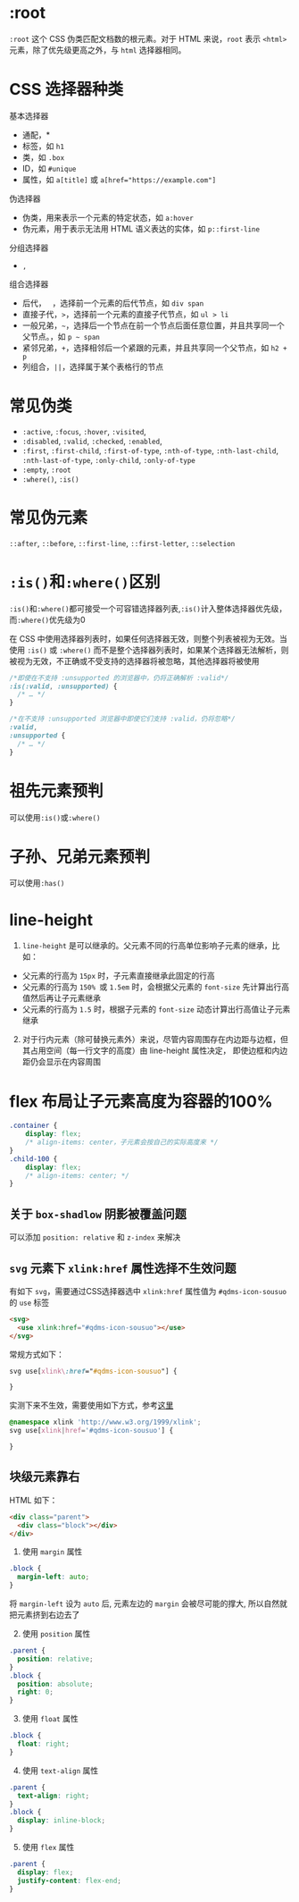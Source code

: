 # :root

`:root` 这个 CSS 伪类匹配文档数的根元素。对于 HTML 来说，`root` 表示 `<html>` 元素，除了优先级更高之外，与 `html` 选择器相同。

# CSS 选择器种类
基本选择器
- 通配，*
- 标签，如 `h1`
- 类，如 `.box`
- ID，如 `#unique`
- 属性，如 `a[title]` 或 `a[href="https://example.com"]`

伪选择器
- 伪类，用来表示一个元素的特定状态，如 `a:hover`
- 伪元素，用于表示无法用 HTML 语义表达的实体，如 `p::first-line`

分组选择器
- `,`

组合选择器
- 后代， ` `，选择前一个元素的后代节点，如 `div span`
- 直接子代，`>`，选择前一个元素的直接子代节点，如 `ul > li`
- 一般兄弟，`~`，选择后一个节点在前一个节点后面任意位置，并且共享同一个父节点。，如 `p ~ span`
- 紧邻兄弟，`+`，选择相邻后一个紧跟的元素，并且共享同一个父节点，如 `h2 + p`
- 列组合，`||`，选择属于某个表格行的节点

# 常见伪类
- `:active`, `:focus`, `:hover`, `:visited`,
- `:disabled`, `:valid`, `:checked`, `:enabled`,
- `:first`, `:first-child`, `:first-of-type`, `:nth-of-type`, `:nth-last-child`, `:nth-last-of-type`, `:only-child`, `:only-of-type`
- `:empty`, `:root`
- `:where()`, `:is()`

# 常见伪元素
`::after`, `::before`, `::first-line`, `::first-letter`, `::selection`

# `:is()`和`:where()`区别
`:is()`和`:where()`都可接受一个可容错选择器列表,`:is()`计入整体选择器优先级，而`:where()`优先级为0

在 CSS 中使用选择器列表时，如果任何选择器无效，则整个列表被视为无效。当使用 `:is()` 或 `:where()` 而不是整个选择器列表时，如果某个选择器无法解析，则被视为无效，不正确或不受支持的选择器将被忽略，其他选择器将被使用
```css
/*即使在不支持 :unsupported 的浏览器中，仍将正确解析 :valid*/
:is(:valid, :unsupported) {
  /* … */
}

/*在不支持 :unsupported 浏览器中即使它们支持 :valid，仍将忽略*/
:valid,
:unsupported {
  /* … */
}
```

# 祖先元素预判
可以使用`:is()`或`:where()`

# 子孙、兄弟元素预判
可以使用`:has()`

# line-height
1. `line-height` 是可以继承的。父元素不同的行高单位影响子元素的继承，比如：
- 父元素的行高为 `15px` 时，子元素直接继承此固定的行高
- 父元素的行高为 `150% `或 `1.5em` 时，会根据父元素的 `font-size` 先计算出行高值然后再让子元素继承
- 父元素的行高为 `1.5` 时，根据子元素的 `font-size` 动态计算出行高值让子元素继承

2. 对于行内元素（除可替换元素外）来说，尽管内容周围存在内边距与边框，但其占用空间（每一行文字的高度）由 line-height 属性决定，
即使边框和内边距仍会显示在内容周围

# flex 布局让子元素高度为容器的100%
```css
.container {
    display: flex;
    /* align-items: center，子元素会按自己的实际高度来 */
}
.child-100 {
    display: flex;
    /* align-items: center; */
}
```

## 关于 `box-shadlow` 阴影被覆盖问题
可以添加 `position: relative` 和 `z-index` 来解决

## `svg` 元素下 `xlink:href` 属性选择不生效问题
有如下 `svg`，需要通过CSS选择器选中 `xlink:href` 属性值为 `#qdms-icon-sousuo` 的 `use` 标签
```html
<svg>
  <use xlink:href="#qdms-icon-sousuo"></use>
</svg>
```

常规方式如下：
```css
svg use[xlink\:href="#qdms-icon-sousuo"] {

}
```
实测下来不生效，需要使用如下方式，参考[这里](https://stackoverflow.com/questions/27398745/how-to-use-css-attribute-selector-for-an-svg-element-with-namespaced-attribute-h)
```css
@namespace xlink 'http://www.w3.org/1999/xlink';
svg use[xlink|href='#qdms-icon-sousuo'] {

}
```

## 块级元素靠右

HTML 如下：
```html
<div class="parent">
  <div class="block"></div>
</div>
```
1. 使用 `margin` 属性
```css
.block {
  margin-left: auto;
}
```

将 `margin-left` 设为 `auto` 后, 元素左边的 `margin` 会被尽可能的撑大, 所以自然就把元素挤到右边去了

2. 使用 `position` 属性
```css
.parent {
  position: relative;
}
.block {
  position: absolute;
  right: 0;
}
```

3. 使用 `float` 属性
```css
.block {
  float: right;
}
```

4. 使用 `text-align` 属性
```css
.parent {
  text-align: right;
}
.block {
  display: inline-block;
}
```

5. 使用 `flex` 属性
```css
.parent {
  display: flex;
  justify-content: flex-end;
}
```
